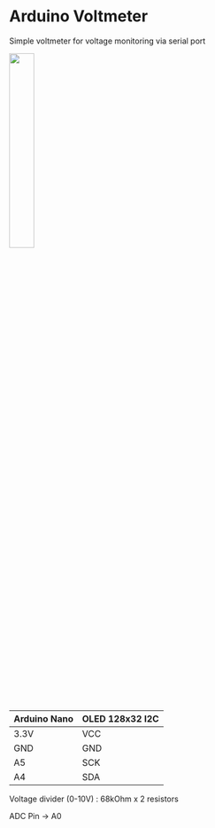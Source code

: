 # Arduino Voltmeter

Simple voltmeter for voltage monitoring via serial port

<img src="https://user-images.githubusercontent.com/15663687/236766728-90bfa997-4758-4741-8b76-a40e455919f2.png" width="30%">
 
| Arduino Nano  | OLED 128x32 I2C |
| ------------- | ------------- |
| 3.3V  | VCC |
| GND  | GND  |
| A5  | SCK  |
| A4  | SDA  |

Voltage divider (0-10V) : 68kOhm x 2 resistors

ADC Pin -> A0
